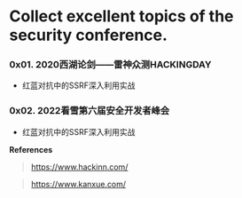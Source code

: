 # Collect excellent topics of the security conference.

### 0x01. 2020西湖论剑——雷神众测HACKINGDAY
   - 红蓝对抗中的SSRF深入利用实战

### 0x02. 2022看雪第六届安全开发者峰会
   - 红蓝对抗中的SSRF深入利用实战 

**References**
> https://www.hackinn.com/

> https://www.kanxue.com/ 
